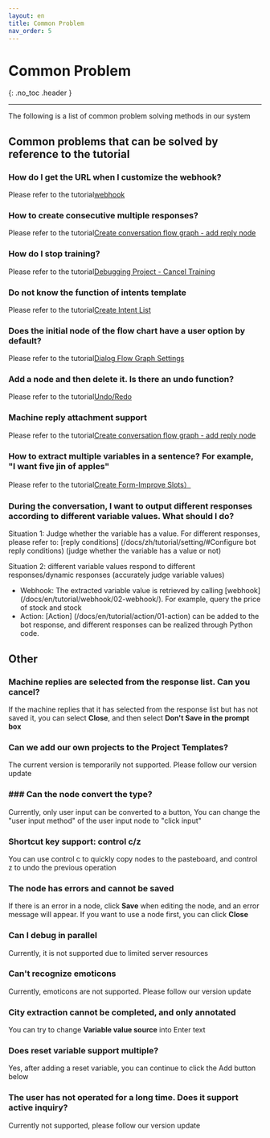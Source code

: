 ```yaml
---
layout: en
title: Common Problem
nav_order: 5
---
```


# Common Problem

{: .no_toc .header }

---

The following is a list of common problem solving methods in our system

## Common problems that can be solved by reference to the tutorial

### How do I get the URL when I customize the webhook?

Please refer to the tutorial[webhook](/docs/en/tutorial/webhook/01-webhook/)

### How to create consecutive multiple responses?

Please refer to the tutorial[Create conversation flow graph - add reply node](/docs/en/tutorial/flow/01-create-flow/#添加回复节点)

### How do I stop training?

Please refer to the tutorial[Debugging Project - Cancel Training](/docs/en/tutorial/flow/03-train-project/#取消训练)

### Do not know the function of intents template

Please refer to the tutorial[Create Intent List](/docs/en/tutorial/node-template/user-global/)

### Does the initial node of the flow chart have a user option by default?

Please refer to the tutorial[Dialog Flow Graph Settings](/docs/en/tutorial/setting/#对话流图设置)

### Add a node and then delete it. Is there an undo function?

Please refer to the tutorial[Undo/Redo](/docs/en/tutorial/setting/#对话流图设置)

### Machine reply attachment support

Please refer to the tutorial[Create conversation flow graph - add reply node](/docs/en/tutorial/flow/01-create-flow/#回复节点添加附件)

### How to extract multiple variables in a sentence? For example, "I want five jin of apples"

Please refer to the tutorial[Create Form-Improve Slots）](/docs/en/tutorial/flow/01-create-flow/#完善信息列表（Slots）)

### During the conversation, I want to output different responses according to different variable values. What should I do?
Situation 1: Judge whether the variable has a value. For different responses, please refer to: [reply conditions] (/docs/zh/tutorial/setting/#Configure bot reply conditions) (judge whether the variable has a value or not)

Situation 2: different variable values respond to different responses/dynamic responses (accurately judge variable values)

- Webhook: The extracted variable value is retrieved by calling [webhook] (/docs/en/tutorial/webhook/02-webhook/). For example, query the price of stock and stock
- Action: [Action] (/docs/en/tutorial/action/01-action) can be added to the bot response, and different responses can be realized through Python code.
## Other

### Machine replies are selected from the response list. Can you cancel?

If the machine replies that it has selected from the response list but has not saved it, you can select **Close**, and then select **Don't Save in the prompt box**

### Can we add our own projects to the Project Templates?

The current version is temporarily not supported. Please follow our version update

### ### Can the node convert the type?

Currently, only user input can be converted to a button,
You can change the "user input method" of the user input node to "click input"

### Shortcut key support: control c/z

You can use control c to quickly copy nodes to the pasteboard, and control z to undo the previous operation

### The node has errors and cannot be saved

If there is an error in a node, click **Save** when editing the node, and an error message will appear. If you want to use a node first, you can click **Close**

### Can I debug in parallel

Currently, it is not supported due to limited server resources

### Can't recognize emoticons

Currently, emoticons are not supported. Please follow our version update

### City extraction cannot be completed, and only annotated

You can try to change **Variable value source** into Enter text

### Does reset variable support multiple?

Yes, after adding a reset variable, you can continue to click the Add button below

### The user has not operated for a long time. Does it support active inquiry?

Currently not supported, please follow our version update
